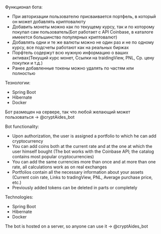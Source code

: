 Функционал бота:
- При авторизации пользователю присваивается портфель, в который он может добавлять криптовалюту
- Добавить монеты можно как по текущему курсу, так и по которому покупал сам пользователь(Бот работает с API Coinbase, в каталоге имееется большинство популярных криптовалют)
- Добавлять одни и те же валюты можно не один раз и не по одному курсу, все подсчеты работают как на реальных биржах
- Порфтель содержут всю нужную информацию о ваших активах(Текущий курс монет, Ссылки на traidingView, PNL, Ср. цену покупки и т.д.)
- Ранее добавленные токены можно удалять по частям или полностью

Тезнологии:
- Spring Boot
- Hibernate
- Docker
 
Бот размещен на сервере, так что любой желающий может пользоваться -> @cryptAides_bot



Bot functionality:
- Upon authorization, the user is assigned a portfolio to which he can add cryptocurrency
- You can add coins both at the current rate and at the one at which the user himself bought (The bot works with the Coinbase API; the catalog contains most popular cryptocurrencies)
- You can add the same currencies more than once and at more than one rate, all calculations work as on real exchanges
- Portfolios contain all the necessary information about your assets (Current coin rate, Links to tradingView, PNL, Average purchase price, etc.)
- Previously added tokens can be deleted in parts or completely

Technologies:
- Spring Boot
- Hibernate
- Docker
 
The bot is hosted on a server, so anyone can use it -> @cryptAides_bot
 
